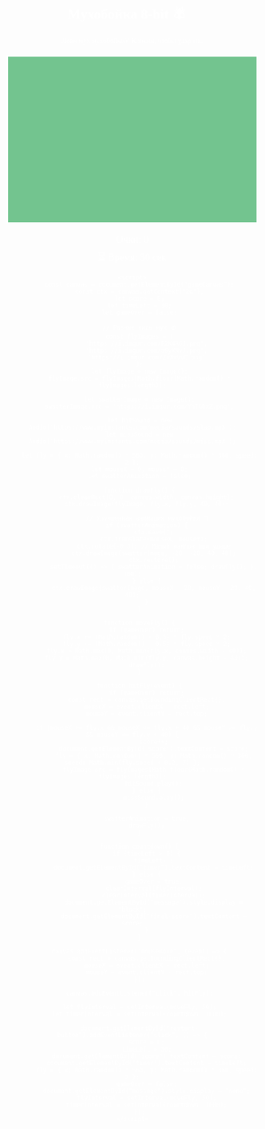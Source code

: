 <!DOCTYPE html>
<html lang="ru">
<head>
    <meta charset="UTF-8">
    <title>Мухобойка 8-bit 🪰🔨</title>
    <style>
        body {
            background: url('https://i.imgur.com/3ZQZQ9m.png') repeat;
            image-rendering: pixelated;
            text-align: center;
            font-family: 'Press Start 2P', cursive;
            color: white;
            overflow: hidden;
            margin: 0;
        }
        h1 {
            display: flex;
            justify-content: center;
            align-items: center;
            gap: 10px;
        }
        canvas {
            display: block;
            margin: 20px auto;
            border: 3px solid white;
            background: #73c48f;
            image-rendering: pixelated;
            cursor: crosshair;
        }
        #score-container, #timer-container {
            margin-top: 10px;
            font-size: 20px;
        }
        #message {
            position: absolute;
            top: 50%;
            left: 50%;
            transform: translate(-50%, -50%);
            font-size: 24px;
            display: none;
            background-color: rgba(0, 0, 0, 0.7);
            padding: 20px;
            border-radius: 10px;
        }
        button {
            margin-top: 20px;
            padding: 10px 20px;
            font-family: 'Press Start 2P', cursive;
            background-color: #4CAF50;
            border: none;
            color: white;
            font-size: 16px;
            cursor: pointer;
            border-radius: 5px;
        }
        button:hover {
            background-color: #45a049;
        }
    </style>
    <link href="https://fonts.googleapis.com/css2?family=Press+Start+2P&display=swap" rel="stylesheet">
</head>
<body>
    <h1>Мухобойка 8-bit 🪰🔨</h1>
    <p>Лови мух мухобойкой! Кликни, чтобы ударить.</p>
    <canvas id="gameCanvas" width="600" height="400"></canvas>
    <div id="score-container">Очки: <span id="score">0</span></div>
    <div id="timer-container">⏳ Время: <span id="timer">30</span> сек</div>
    <div id="message">
        Игра окончена! Счет: <span id="final-score">0</span>
        <button id="restart-button">Рестарт</button>
    </div>
    
    <script>
        const canvas = document.getElementById("gameCanvas");
        const ctx = canvas.getContext("2d");
        let score = 0;
        let timeLeft = 30;
        let gameOver = false;

        // Разные виды мух 🪰
        const flyImages = [
            'https://i.imgur.com/F2K4R6J.png',
            'https://i.imgur.com/a6yXNvJ.png',
            'https://i.imgur.com/ZvXxVvC.png'
        ];
        let flyImage = new Image();
        flyImage.src = flyImages[Math.floor(Math.random() * flyImages.length)];

        let swatterImage = new Image();
        swatterImage.src = 'https://i.imgur.com/YhTG8xZ.png';

        let hitSound = new Audio('https://www.myinstants.com/media/sounds/slap.mp3');
        let missSound = new Audio('https://www.myinstants.com/media/sounds/miss.mp3');
        
        let fly = { x: Math.random() * 560, y: Math.random() * 360, speed: 2 };
        let mouseX = 0, mouseY = 0;
        let swatterAnimation = false;

        function drawFly() {
            ctx.clearRect(0, 0, canvas.width, canvas.height);
            ctx.drawImage(flyImage, fly.x, fly.y, 40, 40);

            // Улучшенная анимация мухобойки 🔨
            if (swatterAnimation) {
                ctx.save();
                ctx.translate(mouseX, mouseY);
                ctx.rotate(-0.3); // Малый наклон при ударе
                ctx.drawImage(swatterImage, -20, -20, 40, 40);
                ctx.restore();
                setTimeout(() => { swatterAnimation = false; drawFly(); }, 100);
            } else {
                ctx.drawImage(swatterImage, mouseX - 20, mouseY - 20, 40, 40);
            }
        }

        function moveFly() {
            if (gameOver) return;
            fly.x += (Math.random() - 0.5) * fly.speed * 2;
            fly.y += (Math.random() - 0.5) * fly.speed * 2;
            fly.x = Math.max(0, Math.min(fly.x, canvas.width - 40));
            fly.y = Math.max(0, Math.min(fly.y, canvas.height - 40));
            drawFly();
        }

        function hitFly(event) {
            if (gameOver) return;
            const rect = canvas.getBoundingClientRect();
            mouseX = event.clientX - rect.left;
            mouseY = event.clientY - rect.top;

            if (mouseX >= fly.x && mouseX <= fly.x + 40 && mouseY >= fly.y && mouseY <= fly.y + 40) {
                score++;
                document.getElementById("score").textContent = score;
                fly = { x: Math.random() * 560, y: Math.random() * 360, speed: Math.min(fly.speed + 0.2, 7) };
                flyImage.src = flyImages[Math.floor(Math.random() * flyImages.length)];
                hitSound.play();
            } else {
                missSound.play();
            }

            swatterAnimation = true;
            drawFly();
        }

        function countdown() {
            if (timeLeft > 0) {
                timeLeft--;
                document.getElementById("timer").textContent = timeLeft;
            } else {
                gameOver = true;
                clearInterval(flyInterval);
                clearInterval(timerInterval);
                document.getElementById("message").style.display = "block";
                document.getElementById("final-score").textContent = score;
            }
        }

        canvas.addEventListener("mousemove", (event) => {
            const rect = canvas.getBoundingClientRect();
            mouseX = event.clientX - rect.left;
            mouseY = event.clientY - rect.top;
        });

        canvas.addEventListener("click", hitFly);
        
        let flyInterval = setInterval(moveFly, 50);
        let timerInterval = setInterval(countdown, 1000);

        document.getElementById("restart-button").addEventListener("click", () => {
            score = 0;
            timeLeft = 30;
            document.getElementById("score").textContent = score;
            document.getElementById("timer").textContent = timeLeft;
            fly = { x: Math.random() * 560, y: Math.random() * 360, speed: 2 };
            gameOver = false;
            document.getElementById("message").style.display = "none";
            flyInterval = setInterval(moveFly, 50);
            timerInterval = setInterval(countdown, 1000);
        });
    </script>
</body>
</html>
